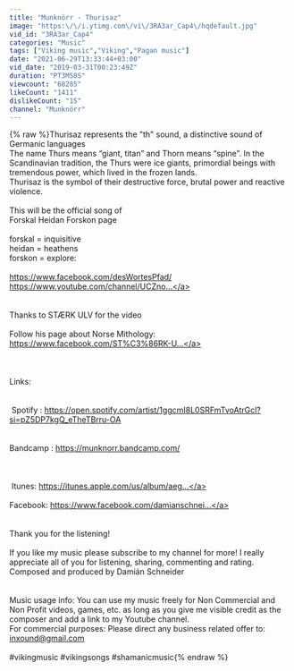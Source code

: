 ```yaml
---
title: "Munknörr - Thurisaz"
image: "https:\/\/i.ytimg.com\/vi\/3RA3ar_Cap4\/hqdefault.jpg"
vid_id: "3RA3ar_Cap4"
categories: "Music"
tags: ["Viking music","Viking","Pagan music"]
date: "2021-06-29T13:33:44+03:00"
vid_date: "2019-03-31T00:23:49Z"
duration: "PT3M58S"
viewcount: "68285"
likeCount: "1411"
dislikeCount: "15"
channel: "Munknörr"
---
```

{% raw %}Thurisaz represents the &quot;th&quot; sound, a distinctive sound of Germanic languages<br />The name Thurs means “giant, titan” and Thorn means “spine”. In the Scandinavian tradition, the Thurs were ice giants, primordial beings with tremendous power, which lived in the frozen lands.<br />Thurisaz is the symbol of their destructive force, brutal power and reactive violence. <br /><br />This will be the official song of <br />Forskal Heidan Forskon page<br /><br />forskal =  inquisitive<br />heidan = heathens<br />forskon = explore:<br /><br /><a rel="nofollow" target="blank" href="https://www.facebook.com/desWortesPfad/">https://www.facebook.com/desWortesPfad/</a><br /><a rel="nofollow" target="blank" href="https://www.youtube.com/channel/UCZno...">https://www.youtube.com/channel/UCZno...</a><br /><br /><br />Thanks to STÆRK ULV for the video<br /><br />Follow his page about Norse Mithology:<br /><a rel="nofollow" target="blank" href="https://www.facebook.com/ST%C3%86RK-U...">https://www.facebook.com/ST%C3%86RK-U...</a> <br /><br /><br /><br />Links:<br /><br /><br /> Spotify : <a rel="nofollow" target="blank" href="https://open.spotify.com/artist/1ggcmI8L0SRFmTvoAtrGcl?si=pZ5DP7kgQ_eTheTBrru-OA">https://open.spotify.com/artist/1ggcmI8L0SRFmTvoAtrGcl?si=pZ5DP7kgQ_eTheTBrru-OA</a><br /><br /><br />Bandcamp : <a rel="nofollow" target="blank" href="https://munknorr.bandcamp.com/">https://munknorr.bandcamp.com/</a><br /><br /><br /><br /> Itunes: <a rel="nofollow" target="blank" href="https://itunes.apple.com/us/album/aeg...">https://itunes.apple.com/us/album/aeg...</a><br /><br />Facebook: <a rel="nofollow" target="blank" href="https://www.facebook.com/damianschnei...">https://www.facebook.com/damianschnei...</a><br /><br /><br />Thank you for the listening! <br /><br />If you like my music please subscribe to my channel for more! I really appreciate all of you for listening, sharing, commenting and rating. <br />Composed and produced by Damián Schneider <br /><br /><br />Music usage info: You can use my music freely for Non Commercial and Non Profit videos, games, etc. as long as you give me visible credit as the composer and add a link to my Youtube channel.<br /> For commercial purposes: Please direct any business related offer to: inxound@gmail.com<br /><br />#vikingmusic #vikingsongs #shamanicmusic{% endraw %}
